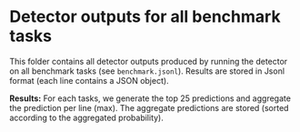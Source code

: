 # Detector outputs for all benchmark tasks
This folder contains all detector outputs produced by running the detector
on all benchmark tasks (see `benchmark.jsonl`). Results are stored in Jsonl format (each line contains a JSON object).

**Results:** For each tasks, we generate the top 25 predictions and aggregate the prediction per line (max). The aggregate predictions are stored (sorted according to the aggregated probability).
